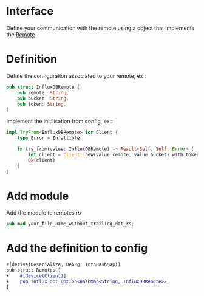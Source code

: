 # Interface
Define your communication with the remote using a object that implements the [Remote](src/remotes/remote.rs).

# Definition
Define the configuration associated to your remote, ex :
```rust
pub struct InfluxDBRemote {
    pub remote: String,
    pub bucket: String,
    pub token: String,
}
```

Implement the initilisation from config, ex : 
```rust
impl TryFrom<InfluxDBRemote> for Client {
    type Error = Infallible;

    fn try_from(value: InfluxDBRemote) -> Result<Self, Self::Error> {
        let client = Client::new(value.remote, value.bucket).with_token(value.token);
        Ok(client)
    }
}
```

# Add module
Add the module to remotes.rs
```rust
pub mod your_file_name_without_trailing_dot_rs;
```

# Add the definition to config
```diff
#[derive(Deserialize, Debug, IntoHashMap)]
pub struct Remotes {
+    #[device(Client)]
+    pub influx_db: Option<HashMap<String, InfluxDBRemote>>,
}
```